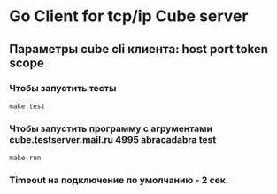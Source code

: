 # Go Client for tcp/ip Cube server

## Параметры cube cli клиента: host port token scope

### Чтобы запустить тесты 
`make test`
### Чтобы запустить программу с агрументами cube.testserver.mail.ru 4995 abracadabra test 
`make run`
### Timeout на подключение по умолчанию - 2 сек.
